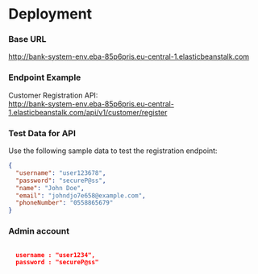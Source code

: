 # Deployment


### Base URL
http://bank-system-env.eba-85p6pris.eu-central-1.elasticbeanstalk.com

### Endpoint Example
Customer Registration API:  
http://bank-system-env.eba-85p6pris.eu-central-1.elasticbeanstalk.com/api/v1/customer/register

### Test Data for API
Use the following sample data to test the registration endpoint:
```json
{
  "username": "user123678",
  "password": "secureP@ss",
  "name": "John Doe",
  "email": "johndjo7e658@example.com",
  "phoneNumber": "0558865679"
}
```


### Admin account 
```json

  username : "user1234",
  password : "secureP@ss"


